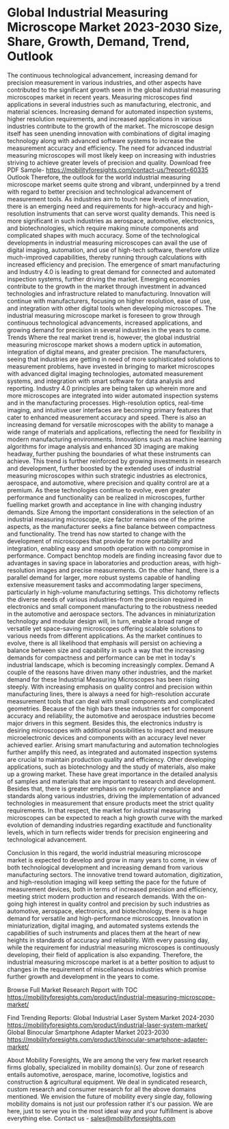 # Global Industrial Measuring Microscope Market 2023-2030 Size, Share, Growth, Demand, Trend, Outlook
The continuous technological advancement, increasing demand for precision measurement in various industries, and other aspects have contributed to the significant growth seen in the global industrial measuring microscopes market in recent years. Measuring microscopes find applications in several industries such as manufacturing, electronic, and material sciences. Increasing demand for automated inspection systems, higher resolution requirements, and increased applications in various industries contribute to the growth of the market. The microscope design itself has seen unending innovation with combinations of digital imaging technology along with advanced software systems to increase the measurement accuracy and efficiency. The need for advanced industrial measuring microscopes will most likely keep on increasing with industries striving to achieve greater levels of precision and quality.
Download free PDF Sample- https://mobilityforesights.com/contact-us/?report=60335
Outlook
Therefore, the outlook for the world industrial measuring microscope market seems quite strong and vibrant, underpinned by a trend with regard to better precision and technological advancement of measurement tools. As industries aim to touch new levels of innovation, there is an emerging need and requirements for high-accuracy and high-resolution instruments that can serve worst quality demands. This need is more significant in such industries as aerospace, automotive, electronics, and biotechnologies, which require making minute components and complicated shapes with much accuracy. Some of the technological developments in industrial measuring microscopes can avail the use of digital imaging, automation, and use of high-tech software, therefore utilize much-improved capabilities, thereby running through calculations with increased efficiency and precision. The emergence of smart manufacturing and Industry 4.0 is leading to great demand for connected and automated inspection systems, further driving the market. Emerging economies contribute to the growth in the market through investment in advanced technologies and infrastructure related to manufacturing. Innovation will continue with manufacturers, focusing on higher resolution, ease of use, and integration with other digital tools when developing microscopes. The industrial measuring microscope market is foreseen to grow through continuous technological advancements, increased applications, and growing demand for precision in several industries in the years to come.
Trends
Where the real market trend is, however, the global industrial measuring microscope market shows a modern uptick in automation, integration of digital means, and greater precision. The manufacturers, seeing that industries are getting in need of more sophisticated solutions to measurement problems, have invested in bringing to market microscopes with advanced digital imaging technologies, automated measurement systems, and integration with smart software for data analysis and reporting. Industry 4.0 principles are being taken up wherein more and more microscopes are integrated into wider automated inspection systems and in the manufacturing processes. High-resolution optics, real-time imaging, and intuitive user interfaces are becoming primary features that cater to enhanced measurement accuracy and speed. There is also an increasing demand for versatile microscopes with the ability to manage a wide range of materials and applications, reflecting the need for flexibility in modern manufacturing environments. Innovations such as machine learning algorithms for image analysis and enhanced 3D imaging are making headway, further pushing the boundaries of what these instruments can achieve. This trend is further reinforced by growing investments in research and development, further boosted by the extended uses of industrial measuring microscopes within such strategic industries as electronics, aerospace, and automotive, where precision and quality control are at a premium. As these technologies continue to evolve, even greater performance and functionality can be realized in microscopes, further fuelling market growth and acceptance in line with changing industry demands.
Size
Among the important considerations in the selection of an industrial measuring microscope, size factor remains one of the prime aspects, as the manufacturer seeks a fine balance between compactness and functionality. The trend has now started to change with the development of microscopes that provide for more portability and integration, enabling easy and smooth operation with no compromise in performance. Compact benchtop models are finding increasing favor due to advantages in saving space in laboratories and production areas, with high-resolution images and precise measurements. On the other hand, there is a parallel demand for larger, more robust systems capable of handling extensive measurement tasks and accommodating larger specimens, particularly in high-volume manufacturing settings. This dichotomy reflects the diverse needs of various industries-from the precision required in electronics and small component manufacturing to the robustness needed in the automotive and aerospace sectors. The advances in miniaturization technology and modular design will, in turn, enable a broad range of versatile yet space-saving microscopes offering scalable solutions to various needs from different applications. As the market continues to evolve, there is all likelihood that emphasis will persist on achieving a balance between size and capability in such a way that the increasing demands for compactness and performance can be met in today's industrial landscape, which is becoming increasingly complex.
Demand 
A couple of the reasons have driven many other industries, and the market demand for these Industrial Measuring Microscopes has been rising steeply. With increasing emphasis on quality control and precision within manufacturing lines, there is always a need for high-resolution accurate measurement tools that can deal with small components and complicated geometries. Because of the high bars these industries set for component accuracy and reliability, the automotive and aerospace industries become major drivers in this segment. Besides this, the electronics industry is desiring microscopes with additional possibilities to inspect and measure microelectronic devices and components with an accuracy level never achieved earlier. Arising smart manufacturing and automation technologies further amplify this need, as integrated and automated inspection systems are crucial to maintain production quality and efficiency. Other developing applications, such as biotechnology and the study of materials, also make up a growing market. These have great importance in the detailed analysis of samples and materials that are important to research and development. Besides that, there is greater emphasis on regulatory compliance and standards along various industries, driving the implementation of advanced technologies in measurement that ensure products meet the strict quality requirements. In that respect, the market for industrial measuring microscopes can be expected to reach a high growth curve with the marked evolution of demanding industries regarding exactitude and functionality levels, which in turn reflects wider trends for precision engineering and technological advancement.

Conclusion
In this regard, the world industrial measuring microscope market is expected to develop and grow in many years to come, in view of both technological development and increasing demand from various manufacturing sectors. The innovative trend toward automation, digitization, and high-resolution imaging will keep setting the pace for the future of measurement devices, both in terms of increased precision and efficiency, meeting strict modern production and research demands. With the on-going high interest in quality control and precision by such industries as automotive, aerospace, electronics, and biotechnology, there is a huge demand for versatile and high-performance microscopes. Innovation in miniaturization, digital imaging, and automated systems extends the capabilities of such instruments and places them at the heart of new heights in standards of accuracy and reliability. With every passing day, while the requirement for industrial measuring microscopes is continuously developing, their field of application is also expanding. Therefore, the industrial measuring microscope market is at a better position to adjust to changes in the requirement of miscellaneous industries which promise further growth and development in the years to come.

Browse Full Market Research Report with TOC  https://mobilityforesights.com/product/industrial-measuring-microscope-market/

Find Trending Reports:
Global Industrial Laser System Market 2024-2030
https://mobilityforesights.com/product/industrial-laser-system-market/
Global Binocular Smartphone Adapter Market 2023-2030
https://mobilityforesights.com/product/binocular-smartphone-adapter-market/

About Mobility Foresights,
We are among the very few market research firms globally, specialized in mobility domain(s). Our zone of research entails automotive, aerospace, marine, locomotive, logistics and construction & agricultural equipment. We deal in syndicated research, custom research and consumer research for all the above domains mentioned.
We envision the future of mobility every single day, following mobility domains is not just our profession rather it's our passion. We are here, just to serve you in the most ideal way and your fulfillment is above everything else. Contact us -  sales@mobilityforesights.com 

